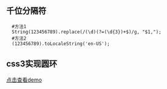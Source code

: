 ## 千位分隔符

      #方法1
      String(123456789).replace(/(\d)(?=(\d{3})+$)/g, "$1,");
      #方法2
      (123456789).toLocaleString('en-US');

## css3实现圆环

[点击查看demo](http://www.zhangxinxu.com/study/201711/colorful-circle-by-css-linear-gradient.html)
